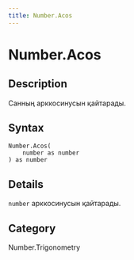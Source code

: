 ```yaml
---
title: Number.Acos
---
```


# Number.Acos


## Description

Санның арккосинусын қайтарады.


## Syntax

```powerquery
Number.Acos(
    number as number
) as number
```


## Details

<code>number</code> арккосинусын қайтарады.



## Category
Number.Trigonometry
